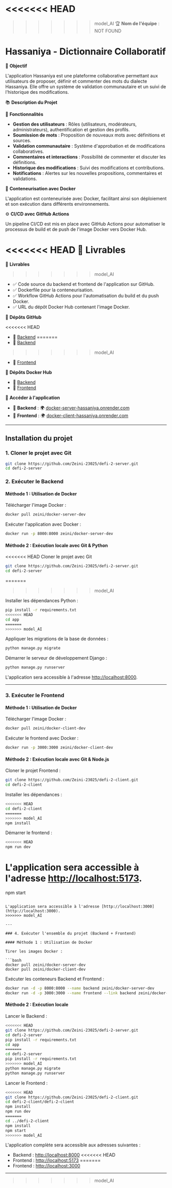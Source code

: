 <<<<<<< HEAD
=======

>>>>>>> model_AI
🏆 **Nom de l'équipe** : NOT FOUND

# Hassaniya - Dictionnaire Collaboratif

📌 **Objectif**

L'application Hassaniya est une plateforme collaborative permettant aux utilisateurs de proposer, définir et commenter des mots du dialecte Hassaniya. Elle offre un système de validation communautaire et un suivi de l'historique des modifications.

📚 **Description du Projet**

🚀 **Fonctionnalités**

- **Gestion des utilisateurs** : Rôles (utilisateurs, modérateurs, administrateurs), authentification et gestion des profils.
- **Soumission de mots** : Proposition de nouveaux mots avec définitions et sources.
- **Validation communautaire** : Système d'approbation et de modifications collaboratives.
- **Commentaires et interactions** : Possibilité de commenter et discuter les définitions.
- **Historique des modifications** : Suivi des modifications et contributions.
- **Notifications** : Alertes sur les nouvelles propositions, commentaires et validations.

🐳 **Conteneurisation avec Docker**

L'application est conteneurisée avec Docker, facilitant ainsi son déploiement et son exécution dans différents environnements.

⚙️ **CI/CD avec GitHub Actions**

Un pipeline CI/CD est mis en place avec GitHub Actions pour automatiser le processus de build et de push de l'image Docker vers Docker Hub.

<<<<<<< HEAD
👤 **Livrables**
=======
📂 **Livrables**
>>>>>>> model_AI

- ✅ Code source du backend et frontend de l'application sur GitHub.
- ✅ Dockerfile pour la conteneurisation.
- ✅ Workflow GitHub Actions pour l'automatisation du build et du push Docker.
- ✅ URL du dépôt Docker Hub contenant l'image Docker.

🔹 **Dépôts GitHub**

<<<<<<< HEAD
- 🔗 [Backend](https://github.com/Zeini-23025/defi-2-server)
=======
- 🔗 [Backend](https://github.com/Zeini-23025/defi-2-server) 
>>>>>>> model_AI
- 🔗 [Frontend](https://github.com/Zeini-23025/defi-2-client)

🐳 **Dépôts Docker Hub**

- 🐳 [Backend](https://hub.docker.com/repository/docker/zeini/docker-server-dev)
- 🐳 [Frontend](https://hub.docker.com/repository/docker/zeini/docker-client-dev)

🚀 **Accéder à l'application**

- 🔹 **Backend** : 🌍 [docker-server-hassaniya.onrender.com](#)
- 🔹 **Frontend** : 🌍 [docker-client-hassaniya.onrender.com](#)

---

## Installation du projet

### 1. Cloner le projet avec Git

```bash
git clone https://github.com/Zeini-23025/defi-2-server.git
cd defi-2-server
```

### 2. Exécuter le Backend

#### Méthode 1 : Utilisation de Docker

Télécharger l'image Docker :

```bash
docker pull zeini/docker-server-dev
```

Exécuter l'application avec Docker :

```bash
docker run -p 8000:8000 zeini/docker-server-dev
```

#### Méthode 2 : Exécution locale avec Git & Python
<<<<<<< HEAD
Cloner le projet avec Git

```bash
git clone https://github.com/Zeini-23025/defi-2-server.git
cd defi-2-server
```
=======
>>>>>>> model_AI

Installer les dépendances Python :

```bash
pip install -r requirements.txt
<<<<<<< HEAD
cd app
=======
>>>>>>> model_AI
```

Appliquer les migrations de la base de données :

```bash
python manage.py migrate
```

Démarrer le serveur de développement Django :

```bash
python manage.py runserver
```

L'application sera accessible à l'adresse [http://localhost:8000](http://localhost:8000).

---

### 3. Exécuter le Frontend

#### Méthode 1 : Utilisation de Docker

Télécharger l'image Docker :

```bash
docker pull zeini/docker-client-dev
```

Exécuter le frontend avec Docker :

```bash
docker run -p 3000:3000 zeini/docker-client-dev
```

#### Méthode 2 : Exécution locale avec Git & Node.js

Cloner le projet Frontend :

```bash
git clone https://github.com/Zeini-23025/defi-2-client.git
cd defi-2-client
```

Installer les dépendances :

```bash
<<<<<<< HEAD
cd defi-2-client
=======
>>>>>>> model_AI
npm install
```

Démarrer le frontend :

```bash
<<<<<<< HEAD
npm run dev
```

L'application sera accessible à l'adresse [http://localhost:5173](http://localhost:5173).
=======
npm start
```

L'application sera accessible à l'adresse [http://localhost:3000](http://localhost:3000).
>>>>>>> model_AI

---

### 4. Exécuter l'ensemble du projet (Backend + Frontend)

#### Méthode 1 : Utilisation de Docker

Tirer les images Docker :

```bash
docker pull zeini/docker-server-dev
docker pull zeini/docker-client-dev
```

Exécuter les conteneurs Backend et Frontend :

```bash
docker run -d -p 8000:8000 --name backend zeini/docker-server-dev
docker run -d -p 3000:3000 --name frontend --link backend zeini/docker-client-dev
```

#### Méthode 2 : Exécution locale

Lancer le Backend :

```bash
<<<<<<< HEAD
git clone https://github.com/Zeini-23025/defi-2-server.git
cd defi-2-server
pip install -r requirements.txt
cd app
=======
cd defi-2-server
pip install -r requirements.txt
>>>>>>> model_AI
python manage.py migrate
python manage.py runserver
```

Lancer le Frontend :

```bash
<<<<<<< HEAD
git clone https://github.com/Zeini-23025/defi-2-client.git
cd defi-2-client/defi-2-client
npm install
npm run dev
=======
cd ../defi-2-client
npm install
npm start
>>>>>>> model_AI
```

L'application complète sera accessible aux adresses suivantes :

- Backend : [http://localhost:8000](http://localhost:8000)
<<<<<<< HEAD
- Frontend : [http://localhost:5173](http://localhost:5173)
=======
- Frontend : [http://localhost:3000](http://localhost:3000)

---

>>>>>>> model_AI
